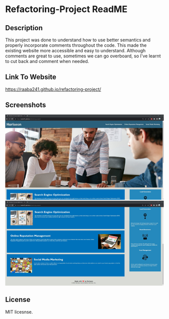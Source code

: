 # Refactoring-Project ReadME


## Description

This project was done to understand how to use better semantics and properly incorporate comments throughout the code. This made the existing website more accessible and easy to understand. Although comments are great to use, sometimes we can go overboard, so I've learnt to cut back and comment when needed. 

## Link To Website

https://raaba241.github.io/refactoring-project/


## Screenshots

![Alt text](./assets/images/Screenshot%202023-10-04%20011045.jpg "Top part")
![Alt text](./assets/images/Screenshot%202023-10-04%20011321.jpg "Bottom part")


## License

MIT licesnse.

